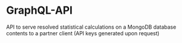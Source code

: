 # GraphQL-API
API to serve resolved statistical calculations on a MongoDB database contents to a partner client (API keys generated upon request)
